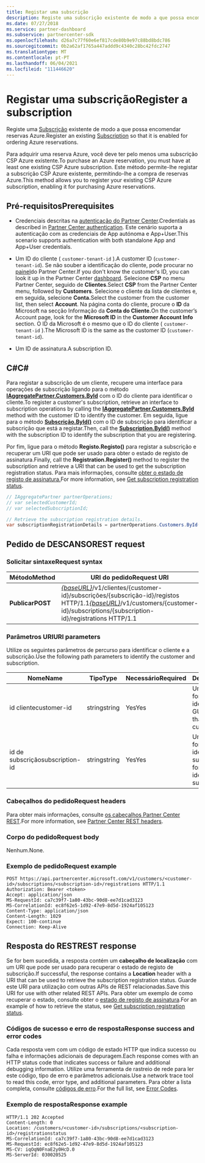 ```yaml
---
title: Registar uma subscrição
description: Registe uma subscrição existente de modo a que possa encomendar reservas Azure.
ms.date: 07/27/2018
ms.service: partner-dashboard
ms.subservice: partnercenter-sdk
ms.openlocfilehash: d26a7c77f60e6ef817cde80b9e97c88bd8bdc786
ms.sourcegitcommit: 0b2a62af1765a447addd9c4340c28bc42fdc2747
ms.translationtype: MT
ms.contentlocale: pt-PT
ms.lasthandoff: 06/04/2021
ms.locfileid: "111446620"
---
```

# <a name="register-a-subscription"></a><span data-ttu-id="0e71c-103">Registar uma subscrição</span><span class="sxs-lookup"><span data-stu-id="0e71c-103">Register a subscription</span></span>

<span data-ttu-id="0e71c-104">Registe uma [Subscrição](subscription-resources.md) existente de modo a que possa encomendar reservas Azure.</span><span class="sxs-lookup"><span data-stu-id="0e71c-104">Register an existing [Subscription](subscription-resources.md) so that it is enabled for ordering Azure reservations.</span></span>

<span data-ttu-id="0e71c-105">Para adquirir uma reserva Azure, você deve ter pelo menos uma subscrição CSP Azure existente.</span><span class="sxs-lookup"><span data-stu-id="0e71c-105">To purchase an Azure reservation, you must have at least one existing CSP Azure subscription.</span></span> <span data-ttu-id="0e71c-106">Este método permite-lhe registar a subscrição CSP Azure existente, permitindo-lhe a compra de reservas Azure.</span><span class="sxs-lookup"><span data-stu-id="0e71c-106">This method allows you to register your existing CSP Azure subscription, enabling it for purchasing Azure reservations.</span></span>

## <a name="prerequisites"></a><span data-ttu-id="0e71c-107">Pré-requisitos</span><span class="sxs-lookup"><span data-stu-id="0e71c-107">Prerequisites</span></span>

- <span data-ttu-id="0e71c-108">Credenciais descritas na [autenticação do Partner Center](partner-center-authentication.md).</span><span class="sxs-lookup"><span data-stu-id="0e71c-108">Credentials as described in [Partner Center authentication](partner-center-authentication.md).</span></span> <span data-ttu-id="0e71c-109">Este cenário suporta a autenticação com as credenciais de App autónoma e App+User.</span><span class="sxs-lookup"><span data-stu-id="0e71c-109">This scenario supports authentication with both standalone App and App+User credentials.</span></span>

- <span data-ttu-id="0e71c-110">Um ID do cliente ( `customer-tenant-id` ).</span><span class="sxs-lookup"><span data-stu-id="0e71c-110">A customer ID (`customer-tenant-id`).</span></span> <span data-ttu-id="0e71c-111">Se não souber a identificação do cliente, pode procurar no [painel](https://partner.microsoft.com/dashboard)do Partner Center.</span><span class="sxs-lookup"><span data-stu-id="0e71c-111">If you don't know the customer's ID, you can look it up in the Partner Center [dashboard](https://partner.microsoft.com/dashboard).</span></span> <span data-ttu-id="0e71c-112">Selecione **CSP** no menu Partner Center, seguido de **Clientes**.</span><span class="sxs-lookup"><span data-stu-id="0e71c-112">Select **CSP** from the Partner Center menu, followed by **Customers**.</span></span> <span data-ttu-id="0e71c-113">Selecione o cliente da lista de clientes e, em seguida, selecione **Conta.**</span><span class="sxs-lookup"><span data-stu-id="0e71c-113">Select the customer from the customer list, then select **Account**.</span></span> <span data-ttu-id="0e71c-114">Na página conta do cliente, procure o **ID** da Microsoft na secção Informação da **Conta do Cliente.**</span><span class="sxs-lookup"><span data-stu-id="0e71c-114">On the customer’s Account page, look for the **Microsoft ID** in the **Customer Account Info** section.</span></span> <span data-ttu-id="0e71c-115">O ID da Microsoft é o mesmo que o ID do cliente ( `customer-tenant-id` ).</span><span class="sxs-lookup"><span data-stu-id="0e71c-115">The Microsoft ID is the same as the customer ID  (`customer-tenant-id`).</span></span>

- <span data-ttu-id="0e71c-116">Um ID de assinatura.</span><span class="sxs-lookup"><span data-stu-id="0e71c-116">A subscription ID.</span></span>

## <a name="c"></a><span data-ttu-id="0e71c-117">C\#</span><span class="sxs-lookup"><span data-stu-id="0e71c-117">C\#</span></span>

<span data-ttu-id="0e71c-118">Para registar a subscrição de um cliente, recupere uma interface para operações de subscrição ligando para o método [**IAggregatePartner.Customers.ById**](/dotnet/api/microsoft.store.partnercenter.customers.icustomercollection.byid) com o ID do cliente para identificar o cliente.</span><span class="sxs-lookup"><span data-stu-id="0e71c-118">To register a customer's subscription, retrieve an interface to subscription operations by calling the [**IAggregatePartner.Customers.ById**](/dotnet/api/microsoft.store.partnercenter.customers.icustomercollection.byid) method with the customer ID to identify the customer.</span></span> <span data-ttu-id="0e71c-119">Em seguida, ligue para o método [**Subscrição.ById()**](/dotnet/api/microsoft.store.partnercenter.subscriptions.isubscriptioncollection.byid) com o ID de subscrição para identificar a subscrição que está a registar.</span><span class="sxs-lookup"><span data-stu-id="0e71c-119">Then, call the [**Subscription.ById()**](/dotnet/api/microsoft.store.partnercenter.subscriptions.isubscriptioncollection.byid) method with the subscription ID to identify the subscription that you are registering.</span></span>

<span data-ttu-id="0e71c-120">Por fim, ligue para o método **Registo.Registo()** para registar a subscrição e recuperar um URI que pode ser usado para obter o estado de registo de assinatura.</span><span class="sxs-lookup"><span data-stu-id="0e71c-120">Finally, call the **Registration.Register()** method to register the subscription and retrieve a URI that can be used to get the subscription registration status.</span></span> <span data-ttu-id="0e71c-121">Para mais informações, consulte [obter o estado de registo de assinatura.](get-subscription-registration-status.md)</span><span class="sxs-lookup"><span data-stu-id="0e71c-121">For more information, see [Get subscription registration status](get-subscription-registration-status.md).</span></span>

``` csharp
// IAggregatePartner partnerOperations;
// var selectedCustomerId;
// var selectedSubscriptionId;

// Retrieve the subscription registration details.
var subscriptionRegistrationDetails = partnerOperations.Customers.ById(selectedCustomerId).Subscriptions.ById(selectedSubscriptionId).Registration.Register();
```

## <a name="rest-request"></a><span data-ttu-id="0e71c-122">Pedido de DESCANSO</span><span class="sxs-lookup"><span data-stu-id="0e71c-122">REST request</span></span>

### <a name="request-syntax"></a><span data-ttu-id="0e71c-123">Solicitar sintaxe</span><span class="sxs-lookup"><span data-stu-id="0e71c-123">Request syntax</span></span>

| <span data-ttu-id="0e71c-124">Método</span><span class="sxs-lookup"><span data-stu-id="0e71c-124">Method</span></span>    | <span data-ttu-id="0e71c-125">URI do pedido</span><span class="sxs-lookup"><span data-stu-id="0e71c-125">Request URI</span></span>                                                                                                                        |
|-----------|------------------------------------------------------------------------------------------------------------------------------------|
| <span data-ttu-id="0e71c-126">**Publicar**</span><span class="sxs-lookup"><span data-stu-id="0e71c-126">**POST**</span></span>  | <span data-ttu-id="0e71c-127">[*{baseURL}*](partner-center-rest-urls.md)/v1/clientes/{customer-id}/subscrições/{subscrição-id}/registos HTTP/1.1</span><span class="sxs-lookup"><span data-stu-id="0e71c-127">[*{baseURL}*](partner-center-rest-urls.md)/v1/customers/{customer-id}/subscriptions/{subscription-id}/registrations HTTP/1.1</span></span> |

### <a name="uri-parameters"></a><span data-ttu-id="0e71c-128">Parâmetros URI</span><span class="sxs-lookup"><span data-stu-id="0e71c-128">URI parameters</span></span>

<span data-ttu-id="0e71c-129">Utilize os seguintes parâmetros de percurso para identificar o cliente e a subscrição.</span><span class="sxs-lookup"><span data-stu-id="0e71c-129">Use the following path parameters to identify the customer and subscription.</span></span>

| <span data-ttu-id="0e71c-130">Nome</span><span class="sxs-lookup"><span data-stu-id="0e71c-130">Name</span></span>                    | <span data-ttu-id="0e71c-131">Tipo</span><span class="sxs-lookup"><span data-stu-id="0e71c-131">Type</span></span>       | <span data-ttu-id="0e71c-132">Necessário</span><span class="sxs-lookup"><span data-stu-id="0e71c-132">Required</span></span> | <span data-ttu-id="0e71c-133">Descrição</span><span class="sxs-lookup"><span data-stu-id="0e71c-133">Description</span></span>                                                   |
|-------------------------|------------|----------|---------------------------------------------------------------|
| <span data-ttu-id="0e71c-134">id cliente</span><span class="sxs-lookup"><span data-stu-id="0e71c-134">customer-id</span></span>             | <span data-ttu-id="0e71c-135">string</span><span class="sxs-lookup"><span data-stu-id="0e71c-135">string</span></span>     | <span data-ttu-id="0e71c-136">Yes</span><span class="sxs-lookup"><span data-stu-id="0e71c-136">Yes</span></span>      | <span data-ttu-id="0e71c-137">Uma cadeia formatada GUID que identifica o cliente.</span><span class="sxs-lookup"><span data-stu-id="0e71c-137">A GUID formatted string that identifies the customer.</span></span>         |
| <span data-ttu-id="0e71c-138">id de subscrição</span><span class="sxs-lookup"><span data-stu-id="0e71c-138">subscription-id</span></span>         | <span data-ttu-id="0e71c-139">string</span><span class="sxs-lookup"><span data-stu-id="0e71c-139">string</span></span>     | <span data-ttu-id="0e71c-140">Yes</span><span class="sxs-lookup"><span data-stu-id="0e71c-140">Yes</span></span>      | <span data-ttu-id="0e71c-141">Uma cadeia formatada GUID que identifica a subscrição.</span><span class="sxs-lookup"><span data-stu-id="0e71c-141">A GUID formatted string that identifies the subscription.</span></span>     |

### <a name="request-headers"></a><span data-ttu-id="0e71c-142">Cabeçalhos do pedido</span><span class="sxs-lookup"><span data-stu-id="0e71c-142">Request headers</span></span>

<span data-ttu-id="0e71c-143">Para obter mais informações, consulte [os cabeçalhos Partner Center REST](headers.md).</span><span class="sxs-lookup"><span data-stu-id="0e71c-143">For more information, see [Partner Center REST headers](headers.md).</span></span>

### <a name="request-body"></a><span data-ttu-id="0e71c-144">Corpo do pedido</span><span class="sxs-lookup"><span data-stu-id="0e71c-144">Request body</span></span>

<span data-ttu-id="0e71c-145">Nenhum.</span><span class="sxs-lookup"><span data-stu-id="0e71c-145">None.</span></span>

### <a name="request-example"></a><span data-ttu-id="0e71c-146">Exemplo de pedido</span><span class="sxs-lookup"><span data-stu-id="0e71c-146">Request example</span></span>

```http
POST https://api.partnercenter.microsoft.com/v1/customers/<customer-id>/subscriptions/<subscription-id>/registrations HTTP/1.1
Authorization: Bearer <token>
Accept: application/json
MS-RequestId: ca7c39f7-1a80-43bc-90d8-ee7d1cad3123
MS-CorrelationId: ec8f62e5-1d92-47e9-8d5d-1924af105123
Content-Type: application/json
Content-Length: 1029
Expect: 100-continue
Connection: Keep-Alive
```

## <a name="rest-response"></a><span data-ttu-id="0e71c-147">Resposta do REST</span><span class="sxs-lookup"><span data-stu-id="0e71c-147">REST response</span></span>

<span data-ttu-id="0e71c-148">Se for bem sucedida, a resposta contém um **cabeçalho de localização** com um URI que pode ser usado para recuperar o estado de registo de subscrição.</span><span class="sxs-lookup"><span data-stu-id="0e71c-148">If successful, the response contains a **Location** header with a URI that can be used to retrieve the subscription registration status.</span></span> <span data-ttu-id="0e71c-149">Guarde este URI para utilização com outras APIs de REST relacionadas.</span><span class="sxs-lookup"><span data-stu-id="0e71c-149">Save this URI for use with other related REST APIs.</span></span> <span data-ttu-id="0e71c-150">Para obter um exemplo de como recuperar o estado, consulte obter o [estado de registo de assinatura](get-subscription-registration-status.md).</span><span class="sxs-lookup"><span data-stu-id="0e71c-150">For an example of how to retrieve the status, see [Get subscription registration status](get-subscription-registration-status.md).</span></span>

### <a name="response-success-and-error-codes"></a><span data-ttu-id="0e71c-151">Códigos de sucesso e erro de resposta</span><span class="sxs-lookup"><span data-stu-id="0e71c-151">Response success and error codes</span></span>

<span data-ttu-id="0e71c-152">Cada resposta vem com um código de estado HTTP que indica sucesso ou falha e informações adicionais de depuragem.</span><span class="sxs-lookup"><span data-stu-id="0e71c-152">Each response comes with an HTTP status code that indicates success or failure and additional debugging information.</span></span> <span data-ttu-id="0e71c-153">Utilize uma ferramenta de rastreio de rede para ler este código, tipo de erro e parâmetros adicionais.</span><span class="sxs-lookup"><span data-stu-id="0e71c-153">Use a network trace tool to read this code, error type, and additional parameters.</span></span> <span data-ttu-id="0e71c-154">Para obter a lista completa, consulte [códigos de erro](error-codes.md).</span><span class="sxs-lookup"><span data-stu-id="0e71c-154">For the full list, see [Error Codes](error-codes.md).</span></span>

### <a name="response-example"></a><span data-ttu-id="0e71c-155">Exemplo de resposta</span><span class="sxs-lookup"><span data-stu-id="0e71c-155">Response example</span></span>

```http
HTTP/1.1 202 Accepted
Content-Length: 0
Location: /customers/<customer-id>/subscriptions/<subscription-id>/registrationstatus
MS-CorrelationId: ca7c39f7-1a80-43bc-90d8-ee7d1cad3123
MS-RequestId: ec8f62e5-1d92-47e9-8d5d-1924af105123
MS-CV: iqOqN0FnaE2y0HcD.0
MS-ServerId: 030020525
```
